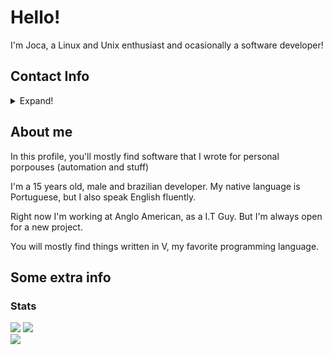 # Hello!
I'm Joca, a Linux and Unix enthusiast and ocasionally a software developer!<br/>

## Contact Info
<details>
  <summary>Expand!</summary>
  
  - Email: `jocadbz@gmail.com`<br/>
  - Discord: `jocadbz#6045`<br/>
  - Matrix: `@epicreiplushie:matrix.org`<br/>
  - Linkedin: https://www.linkedin.com/in/joaquim-madureira/<br>
  
  _Please prefer sending a e-mail or a discord message._
</details>

## About me
In this profile, you'll mostly find software that I wrote for personal porpouses (automation and stuff)<br>

I'm a 15 years old, male and brazilian developer. My native language is Portuguese, but I also speak English
fluently.

Right now I'm working at Anglo American, as a I.T Guy. But I'm always open for a new project.

You will mostly find things written in V, my favorite programming language.


## Some extra info
### Stats
![](https://github-readme-stats.vercel.app/api/top-langs/?username=Jocadbz&show_icons=true&theme=transparent&exclude_repo=dotfiles)
![](https://github-readme-stats.vercel.app/api?username=Jocadbz&show_icons=true&theme=transparent)<br>
![](https://komarev.com/ghpvc/?username=Jocadbz)
